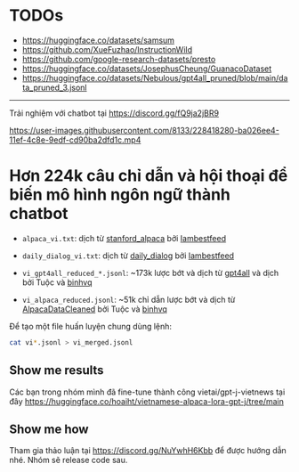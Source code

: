 # TODOs
- https://huggingface.co/datasets/samsum
- https://github.com/XueFuzhao/InstructionWild
- https://github.com/google-research-datasets/presto
- https://huggingface.co/datasets/JosephusCheung/GuanacoDataset
- https://huggingface.co/datasets/Nebulous/gpt4all_pruned/blob/main/data_pruned_3.jsonl

- - -

Trải nghiệm với chatbot tại https://discord.gg/fQ9ja2jBR9

https://user-images.githubusercontent.com/8133/228418280-ba026ee4-11ef-4c8e-9edf-cd90ba2dfd1c.mp4

# Hơn 224k câu chỉ dẫn và hội thoại để biến mô hình ngôn ngữ thành chatbot

- `alpaca_vi.txt`: dịch từ [stanford_alpaca](https://github.com/tatsu-lab/stanford_alpaca) bởi [Iambestfeed](https://github.com/Iambestfeed)

- `daily_dialog_vi.txt`: dịch từ [daily_dialog](https://huggingface.co/datasets/daily_dialog) bởi [Iambestfeed](https://www.kaggle.com/datasets/iambestfeeder)

- `vi_gpt4all_reduced_*.jsonl`: ~173k lược bớt và dịch từ [gpt4all](https://github.com/nomic-ai/gpt4all) và dịch bởi Tuộc và [binhvq](https://github.com/binhvq)

- `vi_alpaca_reduced.jsonl`: ~51k chỉ dẫn lược bớt và dịch từ [AlpacaDataCleaned](https://github.com/gururise/AlpacaDataCleaned) bởi Tuộc và [binhvq](https://github.com/binhvq)

Để tạo một file huấn luyện chung dùng lệnh:
```sh
cat vi*.jsonl > vi_merged.jsonl
```

## Show me results
Các bạn trong nhóm mình đã fine-tune thành công vietai/gpt-j-vietnews tại đây https://huggingface.co/hoaiht/vietnamese-alpaca-lora-gpt-j/tree/main

## Show me how
Tham gia thảo luận tại https://discord.gg/NuYwhH6Kbb để được hướng dẫn nhé. Nhóm sẽ release code sau.
